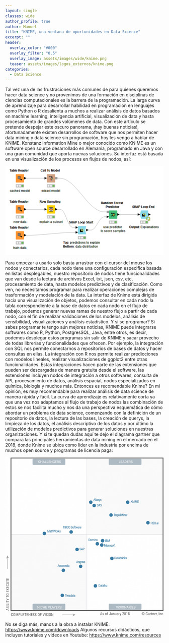 ```yaml
---
layout: single
classes: wide
author_profile: true
author: Manuel
title: "KNIME, una ventana de oportunidades en Data Science"
excerpt: ""
header:
  overlay_color: "#000"
  overlay_filter: "0.5"
  overlay_image: assets/images/wide/knime.png
  teaser: assets/images/logos_externos/knime.png
categories:
  - Data Science
---
```


Tal vez una de las frustraciones más comunes de para quienes queremos hacer data science y no provenimos de una formación en disciplinas de ciencias computacionales es la barrera de la programación. La larga curva de aprendizaje para desarrollar habilidad en programación en lenguajes como Python o R desalienta a muchos a realizar análisis de datos basados en machine learning, inteligencia artificial, visualización de data y hasta procesamiento de grandes volúmenes de data.
Con este artículo se pretende despejar este oscuro panorama, ¡hay buenas noticias!, afortunadamente existen desarrollos de software que nos permiten hacer data mining y data science sin programación, hoy les vengo a hablar de KNIME. Konstanz Information Mine o mejor conocido como KNIME es un software open source desarrollado en Alemania, programado en Java y con una gran comunidad que aporta nuevas soluciones. Su interfaz está basada en una visualización de los procesos en flujos de nodos, así:

![Nodos Knime](/assets/images/post/knime/nodos.png)
 
Para empezar a usarlo solo basta arrastrar con el cursor del mouse los nodos y conectarlos, cada nodo tiene una configuración especifica basada en listas desplegables, nuestro repositorio de nodos tiene funcionalidades que van desde la lectura de archivos Excel, txt, json, csv, etc, procesamiento de data, hasta modelos predictivos y de clasificación. Como ven, no necesitamos programar para realizar operaciones complejas de trasformación y modelación de la data. 
La interfaz de Knime está dirigida hacia una visualización de objetos, podemos consultar en cada nodo la tabla correspondiente a la base de datos en cada nodo en el flujo de trabajo, podemos generar nuevas ramas de nuestro flujo a partir de cada nodo, con el fin de realizar validaciones de los modelos, análisis de sensibilidad, visualizaciones y análisis estadístico.
Y si se programar?
Si sabes programar te tengo aún mejores noticias, KNIME puede integrarse softwares como R, Python, PostgresSQL, Java, entre otros, es decir, podemos desplegar estos programas sin salir de KNIME y sacar provecho de todas librerías y funcionalidades que ofrecen. Por ejemplo, la integración con SQL nos permite conectarnos a repositorios de bases de datos y hacer consultas en ellas. La integración con R nos permite realizar predicciones con modelos lineales, realizar visualizaciones de ggplot2 entre otras funcionalidades.
Estas integraciones hacen parte de las extensiones que pueden ser descargadas de manera gratuita desde el software, las extensiones incluyen nodos de integración a otros softwares, consulta de API, procesamiento de datos, análisis espacial, nodos especializados en química, biología y muchos más.
Entonces es recomendable Knime?
En mi opinión, es muy recomendable para realizar análisis de data science de manera rápida y fácil. La curva de aprendizaje es relativamente corta ya que una vez nos adaptamos al flujo de trabajo de nodos las combinación de estos se nos facilita mucho y nos da una perspectiva esquemática de cómo abordar un problema de data science, comenzando con la definición de un repositorio de datos, la lectura de las bases, la creación de querys, la limpieza de los datos, el análisis descriptivo de los datos y por último la utilización de modelos predictivos para generar soluciones en nuestras organizaciones. Y si te quedan dudas aquí te dejo el diagrama gartner que compara las principales herramientas de data mining en el mercado en el 2018, donde Knime se ubica como líder en la industria por encima de muchos open source y programas de licencia paga:

![Cuadrante data Science](/assets/images/post/knime/cuadrante.png)

No se diga más, manos a la obra a instalar KNIME:  https://www.knime.com/downloads
Algunos recursos didácticos, que incluyen tutoriales y videos en Youtube: https://www.knime.com/resources